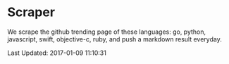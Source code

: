 # Scraper

We scrape the github trending page of these languages: go, python, javascript, swift, objective-c, ruby, and push a markdown result everyday.

Last Updated: 2017-01-09 11:10:31